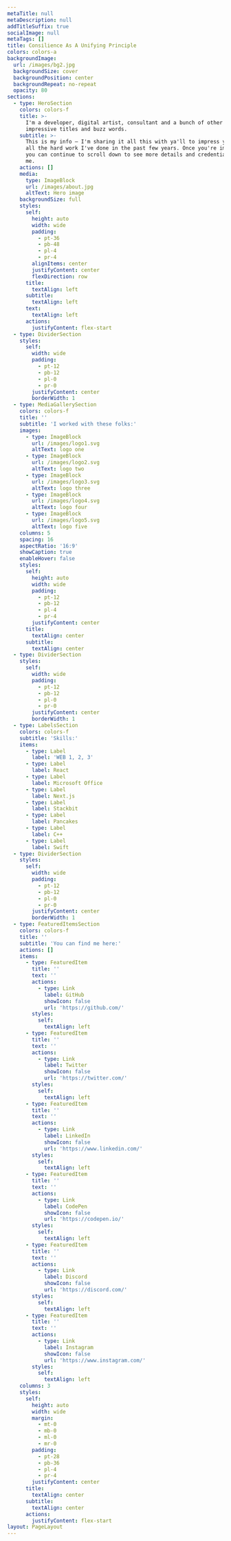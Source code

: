 ```yaml
---
metaTitle: null
metaDescription: null
addTitleSuffix: true
socialImage: null
metaTags: []
title: Consilience As A Unifying Principle
colors: colors-a
backgroundImage:
  url: /images/bg2.jpg
  backgroundSize: cover
  backgroundPosition: center
  backgroundRepeat: no-repeat
  opacity: 80
sections:
  - type: HeroSection
    colors: colors-f
    title: >-
      I'm a developer, digital artist, consultant and a bunch of other
      impressive titles and buzz words.
    subtitle: >-
      This is my info — I'm sharing it all this with ya'll to impress you with
      all the hard work I've done in the past few years. Once you're impressed,
      you can continue to scroll down to see more details and credentials about
      me.
    actions: []
    media:
      type: ImageBlock
      url: /images/about.jpg
      altText: Hero image
    backgroundSize: full
    styles:
      self:
        height: auto
        width: wide
        padding:
          - pt-36
          - pb-48
          - pl-4
          - pr-4
        alignItems: center
        justifyContent: center
        flexDirection: row
      title:
        textAlign: left
      subtitle:
        textAlign: left
      text:
        textAlign: left
      actions:
        justifyContent: flex-start
  - type: DividerSection
    styles:
      self:
        width: wide
        padding:
          - pt-12
          - pb-12
          - pl-0
          - pr-0
        justifyContent: center
        borderWidth: 1
  - type: MediaGallerySection
    colors: colors-f
    title: ''
    subtitle: 'I worked with these folks:'
    images:
      - type: ImageBlock
        url: /images/logo1.svg
        altText: logo one
      - type: ImageBlock
        url: /images/logo2.svg
        altText: logo two
      - type: ImageBlock
        url: /images/logo3.svg
        altText: logo three
      - type: ImageBlock
        url: /images/logo4.svg
        altText: logo four
      - type: ImageBlock
        url: /images/logo5.svg
        altText: logo five
    columns: 5
    spacing: 16
    aspectRatio: '16:9'
    showCaption: true
    enableHover: false
    styles:
      self:
        height: auto
        width: wide
        padding:
          - pt-12
          - pb-12
          - pl-4
          - pr-4
        justifyContent: center
      title:
        textAlign: center
      subtitle:
        textAlign: center
  - type: DividerSection
    styles:
      self:
        width: wide
        padding:
          - pt-12
          - pb-12
          - pl-0
          - pr-0
        justifyContent: center
        borderWidth: 1
  - type: LabelsSection
    colors: colors-f
    subtitle: 'Skills:'
    items:
      - type: Label
        label: 'WEB 1, 2, 3'
      - type: Label
        label: React
      - type: Label
        label: Microsoft Office
      - type: Label
        label: Next.js
      - type: Label
        label: Stackbit
      - type: Label
        label: Pancakes
      - type: Label
        label: C++
      - type: Label
        label: Swift
  - type: DividerSection
    styles:
      self:
        width: wide
        padding:
          - pt-12
          - pb-12
          - pl-0
          - pr-0
        justifyContent: center
        borderWidth: 1
  - type: FeaturedItemsSection
    colors: colors-f
    title: ''
    subtitle: 'You can find me here:'
    actions: []
    items:
      - type: FeaturedItem
        title: ''
        text: ''
        actions:
          - type: Link
            label: GitHub
            showIcon: false
            url: 'https://github.com/'
        styles:
          self:
            textAlign: left
      - type: FeaturedItem
        title: ''
        text: ''
        actions:
          - type: Link
            label: Twitter
            showIcon: false
            url: 'https://twitter.com/'
        styles:
          self:
            textAlign: left
      - type: FeaturedItem
        title: ''
        text: ''
        actions:
          - type: Link
            label: LinkedIn
            showIcon: false
            url: 'https://www.linkedin.com/'
        styles:
          self:
            textAlign: left
      - type: FeaturedItem
        title: ''
        text: ''
        actions:
          - type: Link
            label: CodePen
            showIcon: false
            url: 'https://codepen.io/'
        styles:
          self:
            textAlign: left
      - type: FeaturedItem
        title: ''
        text: ''
        actions:
          - type: Link
            label: Discord
            showIcon: false
            url: 'https://discord.com/'
        styles:
          self:
            textAlign: left
      - type: FeaturedItem
        title: ''
        text: ''
        actions:
          - type: Link
            label: Instagram
            showIcon: false
            url: 'https://www.instagram.com/'
        styles:
          self:
            textAlign: left
    columns: 3
    styles:
      self:
        height: auto
        width: wide
        margin:
          - mt-0
          - mb-0
          - ml-0
          - mr-0
        padding:
          - pt-28
          - pb-36
          - pl-4
          - pr-4
        justifyContent: center
      title:
        textAlign: center
      subtitle:
        textAlign: center
      actions:
        justifyContent: flex-start
layout: PageLayout
---
```

